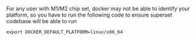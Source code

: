 For any user with M1/M2 chip set, docker may not be able to identify your platform, so you have to run the following code to ensure superset codebase will be able to run

```
export DOCKER_DEFAULT_PLATFORM=linux/x86_64
```